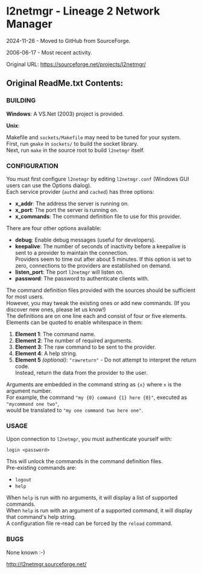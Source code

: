 # l2netmgr - Lineage 2 Network Manager

2024-11-26 - Moved to GitHub from SourceForge. 

2006-06-17 - Most recent activity.

Original URL: https://sourceforge.net/projects/l2netmgr/



## Original ReadMe.txt Contents:


### BUILDING

**Windows**: A VS.Net (2003) project is provided.

**Unix**:

Makefile and `sockets/Makefile` may need to be tuned for your system.  
First, run `gmake` in `sockets/` to build the socket library.  
Next, run `make` in the source root to build `l2netmgr` itself.

### CONFIGURATION

You must first configure `l2netmgr` by editing `l2netmgr.conf` (Windows GUI users can use the Options dialog).  
Each service provider (`authd` and `cached`) has three options:

- **x_addr**: The address the server is running on.
- **x_port**: The port the server is running on.
- **x_commands**: The command definition file to use for this provider.

There are four other options available:

- **debug**: Enable debug messages (useful for developers).
- **keepalive**: The number of seconds of inactivity before a keepalive is sent to a provider to maintain the connection.  
  Providers seem to time out after about 5 minutes. If this option is set to zero, connections to the providers are established on demand.
- **listen_port**: The port `l2netmgr` will listen on.
- **password**: The password to authenticate clients with.

The command definition files provided with the sources should be sufficient for most users.  
However, you may tweak the existing ones or add new commands. (If you discover new ones, please let us know!)  
The definitions are on one line each and consist of four or five elements.  
Elements can be quoted to enable whitespace in them:

1. **Element 1**: The command name.
2. **Element 2**: The number of required arguments.
3. **Element 3**: The raw command to be sent to the provider.
4. **Element 4**: A help string.
5. **Element 5** *(optional)*: `"rawreturn"` - Do not attempt to interpret the return code.  
   Instead, return the data from the provider to the user.

Arguments are embedded in the command string as `{x}` where `x` is the argument number.  
For example, the command `"my {0} command {1} here {0}"`, executed as `"mycommand one two"`,  
would be translated to `"my one command two here one"`.

### USAGE

Upon connection to `l2netmgr`, you must authenticate yourself with:

```
login <password>
```

This will unlock the commands in the command definition files.  
Pre-existing commands are:

- `logout`
- `help`

When `help` is run with no arguments, it will display a list of supported commands.  
When `help` is run with an argument of a supported command, it will display that command's help string.  
A configuration file re-read can be forced by the `reload` command.

### BUGS

None known :-)

<http://l2netmgr.sourceforge.net/>
